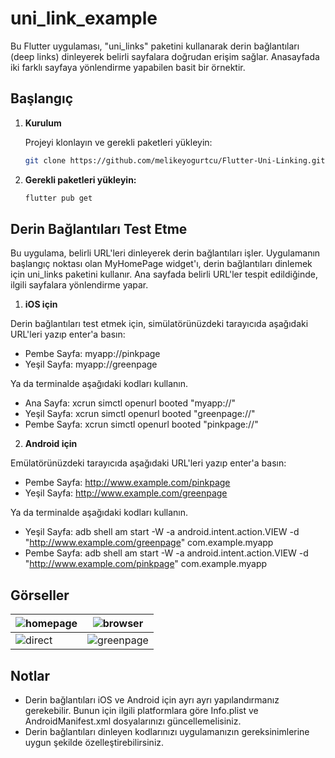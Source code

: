 # uni_link_example

Bu Flutter uygulaması, "uni_links" paketini kullanarak derin bağlantıları (deep links) dinleyerek belirli sayfalara doğrudan erişim sağlar. Anasayfada iki farklı sayfaya yönlendirme yapabilen basit bir örnektir.
## Başlangıç

1. **Kurulum**
   
   Projeyi klonlayın ve gerekli paketleri yükleyin:
   ```bash
   git clone https://github.com/melikeyogurtcu/Flutter-Uni-Linking.git   
2. **Gerekli paketleri yükleyin:**

    ```bash
   flutter pub get

## Derin Bağlantıları Test Etme

Bu uygulama, belirli URL'leri dinleyerek derin bağlantıları işler. Uygulamanın başlangıç noktası olan MyHomePage widget'ı, derin bağlantıları dinlemek için uni_links paketini kullanır. Ana sayfada belirli URL'ler tespit edildiğinde, ilgili sayfalara yönlendirme yapar.

1. **iOS için**

Derin bağlantıları test etmek için, simülatörünüzdeki tarayıcıda aşağıdaki URL'leri yazıp enter'a basın:

- Pembe Sayfa: myapp://pinkpage
- Yeşil Sayfa: myapp://greenpage


Ya da terminalde aşağıdaki kodları kullanın.

- Ana Sayfa: xcrun simctl openurl booted "myapp://"  
- Yeşil Sayfa: xcrun simctl openurl booted "greenpage://"  
- Pembe Sayfa: xcrun simctl openurl booted "pinkpage://"  

2. **Android için**

Emülatörünüzdeki tarayıcıda aşağıdaki URL'leri yazıp enter'a basın:

- Pembe Sayfa: http://www.example.com/pinkpage
- Yeşil Sayfa: http://www.example.com/greenpage


Ya da terminalde aşağıdaki kodları kullanın.

- Yeşil Sayfa: adb shell am start -W -a android.intent.action.VIEW -d "http://www.example.com/greenpage" com.example.myapp 
- Pembe Sayfa: adb shell am start -W -a android.intent.action.VIEW -d "http://www.example.com/pinkpage" com.example.myapp

## Görseller

| ![homepage](images/homepage.png) | ![browser](images/browser.png) |
|----------------------------------|---------------------------------|
| ![direct](images/direct.png)     | ![greenpage](images/greenpage.png) |



## Notlar

- Derin bağlantıları iOS ve Android için ayrı ayrı yapılandırmanız gerekebilir. Bunun için ilgili platformlara göre Info.plist ve AndroidManifest.xml dosyalarınızı güncellemelisiniz.
- Derin bağlantıları dinleyen kodlarınızı uygulamanızın gereksinimlerine uygun şekilde özelleştirebilirsiniz.
